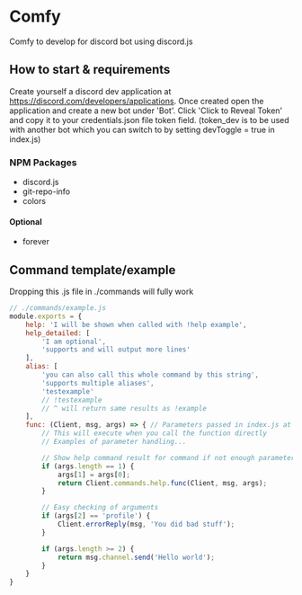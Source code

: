 # Comfy
Comfy to develop for discord bot using discord.js

## How to start & requirements
Create yourself a discord dev application at https://discord.com/developers/applications. Once created open the application and create a new bot under 'Bot'. Click 'Click to Reveal Token' and copy it to your credentials.json file token field. (token_dev is to be used with another bot which you can switch to by setting devToggle = true in index.js)

### NPM Packages
- discord.js
- git-repo-info
- colors
#### Optional
- forever

## Command template/example
Dropping this .js file in ./commands will fully work
```javascript
// ./commands/example.js
module.exports = {
    help: 'I will be shown when called with !help example',
    help_detailed: [
        'I am optional',
        'supports and will output more lines'
    ],
    alias: [
        'you can also call this whole command by this string',
        'supports multiple aliases',
        'testexample'
        // !testexample
        // ^ will return same results as !example
    ],
    func: (Client, msg, args) => { // Parameters passed in index.js at Comfy.startListen()
        // This will execute when you call the function directly
        // Examples of parameter handling...

        // Show help command result for command if not enough parameters
        if (args.length == 1) {
            args[1] = args[0];
            return Client.commands.help.func(Client, msg, args);
        }

        // Easy checking of arguments
        if (args[2] == 'profile') {
            Client.errorReply(msg, 'You did bad stuff');
        }

        if (args.length >= 2) {
            return msg.channel.send('Hello world');
        }
    }
}
```
